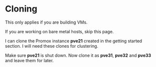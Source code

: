 # Cloning

This only applies if you are building VMs.&#x20;

If you are working on bare metal hosts, skip this page.

I can clone the Promox instance **pve21** created in the getting started section. I will need these clones for clustering.&#x20;

Make sure **pve21** is shut down. Now clone it as **pve31**, **pve32** and **pve33** and leave them for later.
